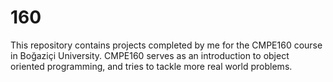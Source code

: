 # 160

This repository contains projects completed by me for the CMPE160 course in Boğaziçi University. CMPE160 serves as an introduction to object oriented programming, and tries to tackle more real world problems.
